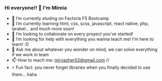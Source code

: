 ### Hi everyone!! 👋 I'm Mireia

<!--
**mireiavh/mireiavh** is a ✨ _special_ ✨ repository because its `README.md` (this file) appears on your GitHub profile.
-->

- 🔭 I’m currently studing on Factoria F5 Bootcamp
- 🌱 I’m currently learning html, css, scss, javascript, react native, php, larabel... and much more soon!
- 👯 I’m looking to collaborate on every proyect you've started!
- 🤔 I’m looking for help with everything you wanna teach me! I'm here to learn! :D
- 💬 Ask me about whatever you wonder on mind, we can solve everything if we work in team
- 📫 How to reach me: mirvazher02@gmail.com //
- ⚡ Fun fact: you never forget libraries when you finally decided to use them... haha

